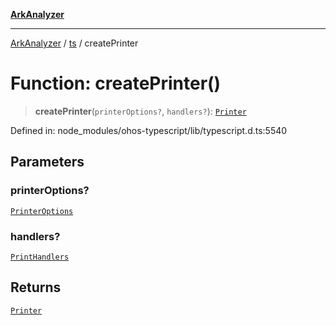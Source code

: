 [**ArkAnalyzer**](../../../../README.md)

***

[ArkAnalyzer](../../../../globals.md) / [ts](../README.md) / createPrinter

# Function: createPrinter()

> **createPrinter**(`printerOptions?`, `handlers?`): [`Printer`](../interfaces/Printer.md)

Defined in: node\_modules/ohos-typescript/lib/typescript.d.ts:5540

## Parameters

### printerOptions?

[`PrinterOptions`](../interfaces/PrinterOptions.md)

### handlers?

[`PrintHandlers`](../interfaces/PrintHandlers.md)

## Returns

[`Printer`](../interfaces/Printer.md)
